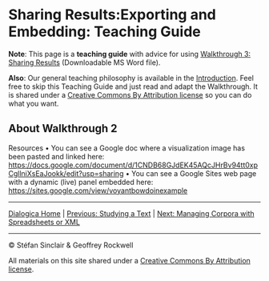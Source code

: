 # Sharing Results:Exporting and Embedding: Teaching Guide

**Note**: This page is a **teaching guide** with advice for using [Walkthrough 3: Sharing Results](https://drive.google.com/drive/u/0/folders/1a2VRBO_vULjZ7t5t2DA8wMN0hQNC18zw) (Downloadable MS Word file). 

**Also**: Our general teaching philosophy is available in the [Introduction](/intro.md). Feel free to skip this Teaching Guide and just read and adapt the Walkthrough. It is shared under a [Creative Commons By Attribution license](https://creativecommons.org/licenses/by/4.0/) so you can do what you want.

## About Walkthrough 2

Resources
•	You can see a Google doc where a visualization image has been pasted and linked here:
https://docs.google.com/document/d/1CNDB68GJdEK45AQcJHrBv94tt0xpCgllniXsEaJookk/edit?usp=sharing
•	You can see a Google Sites web page with a dynamic (live) panel embedded here:
https://sites.google.com/view/voyantbowdoinexample


----

[Dialogica Home](/index.md) | [Previous: Studying a Text](/study.md) | [Next: Managing Corpora with Spreadsheets or XML](/sheetAndXML.md)

----

&copy; Stéfan Sinclair & Geoffrey Rockwell

All materials on this site shared under a [Creative Commons By Attribution license](https://creativecommons.org/licenses/by/4.0/).

